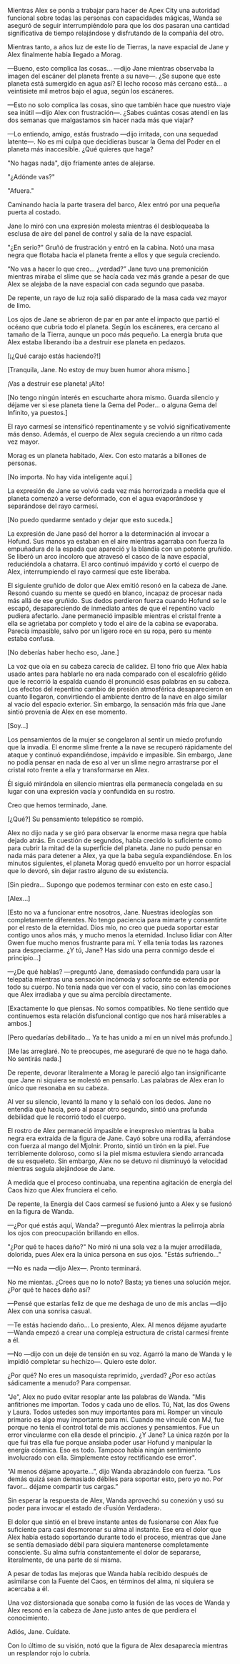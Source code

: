 
Mientras Alex se ponía a trabajar para hacer de Apex City una autoridad funcional sobre todas las personas con capacidades mágicas, Wanda se aseguró de seguir interrumpiéndolo para que los dos pasaran una cantidad significativa de tiempo relajándose y disfrutando de la compañía del otro.

Mientras tanto, a años luz de este lío de Tierras, la nave espacial de Jane y Alex finalmente había llegado a Morag.

—Bueno, esto complica las cosas... —dijo Jane mientras observaba la imagen del escáner del planeta frente a su nave—. ¿Se supone que este planeta está sumergido en agua así? El lecho rocoso más cercano está... a veintisiete mil metros bajo el agua, según los escáneres.

—Esto no solo complica las cosas, sino que también hace que nuestro viaje sea inútil —dijo Alex con frustración—. ¿Sabes cuántas cosas atendí en las dos semanas que malgastamos sin hacer nada más que viajar?

—Lo entiendo, amigo, estás frustrado —dijo irritada, con una sequedad latente—. No es mi culpa que decidieras buscar la Gema del Poder en el planeta más inaccesible. ¿Qué quieres que haga?

"No hagas nada", dijo fríamente antes de alejarse.

"¿Adónde vas?"

"Afuera."

Caminando hacia la parte trasera del barco, Alex entró por una pequeña puerta al costado.

Jane lo miró con una expresión molesta mientras él desbloqueaba la esclusa de aire del panel de control y salía de la nave espacial.

"¿En serio?" Gruñó de frustración y entró en la cabina. Notó una masa negra que flotaba hacia el planeta frente a ellos y que seguía creciendo.

“No vas a hacer lo que creo… ¿verdad?” Jane tuvo una premonición mientras miraba el slime que se hacía cada vez más grande a pesar de que Alex se alejaba de la nave espacial con cada segundo que pasaba.

De repente, un rayo de luz roja salió disparado de la masa cada vez mayor de limo.

Los ojos de Jane se abrieron de par en par ante el impacto que partió el océano que cubría todo el planeta. Según los escáneres, era cercano al tamaño de la Tierra, aunque un poco más pequeño. La energía bruta que Alex estaba liberando iba a destruir ese planeta en pedazos.

[¡¿Qué carajo estás haciendo?!]

[Tranquila, Jane. No estoy de muy buen humor ahora mismo.]

¡Vas a destruir ese planeta! ¡Alto!

[No tengo ningún interés en escucharte ahora mismo. Guarda silencio y déjame ver si ese planeta tiene la Gema del Poder... o alguna Gema del Infinito, ya puestos.]

El rayo carmesí se intensificó repentinamente y se volvió significativamente más denso. Además, el cuerpo de Alex seguía creciendo a un ritmo cada vez mayor.

Morag es un planeta habitado, Alex. Con esto matarás a billones de personas.

[No importa. No hay vida inteligente aquí.]

La expresión de Jane se volvió cada vez más horrorizada a medida que el planeta comenzó a verse deformado, con el agua evaporándose y separándose del rayo carmesí.

[No puedo quedarme sentado y dejar que esto suceda.]

La expresión de Jane pasó del horror a la determinación al invocar a Hofund. Sus manos ya estaban en el aire mientras agarraba con fuerza la empuñadura de la espada que apareció y la blandía con un potente gruñido. Se liberó un arco incoloro que atravesó el casco de la nave espacial, reduciéndola a chatarra. El arco continuó impávido y cortó el cuerpo de Alex, interrumpiendo el rayo carmesí que este liberaba.

El siguiente gruñido de dolor que Alex emitió resonó en la cabeza de Jane. Resonó cuando su mente se quedó en blanco, incapaz de procesar nada más allá de ese gruñido. Sus dedos perdieron fuerza cuando Hofund se le escapó, desapareciendo de inmediato antes de que el repentino vacío pudiera afectarlo. Jane permaneció impasible mientras el cristal frente a ella se agrietaba por completo y todo el aire de la cabina se evaporaba. Parecía impasible, salvo por un ligero roce en su ropa, pero su mente estaba confusa.

[No deberías haber hecho eso, Jane.]

La voz que oía en su cabeza carecía de calidez. El tono frío que Alex había usado antes para hablarle no era nada comparado con el escalofrío gélido que le recorrió la espalda cuando él pronunció esas palabras en su cabeza. Los efectos del repentino cambio de presión atmosférica desaparecieron en cuanto llegaron, convirtiendo el ambiente dentro de la nave en algo similar al vacío del espacio exterior. Sin embargo, la sensación más fría que Jane sintió provenía de Alex en ese momento.

[Soy…]

Los pensamientos de la mujer se congelaron al sentir un miedo profundo que la invadía. El enorme slime frente a la nave se recuperó rápidamente del ataque y continuó expandiéndose, impávido e impasible. Sin embargo, Jane no podía pensar en nada de eso al ver un slime negro arrastrarse por el cristal roto frente a ella y transformarse en Alex.

Él siguió mirándola en silencio mientras ella permanecía congelada en su lugar con una expresión vacía y confundida en su rostro.

Creo que hemos terminado, Jane.

[¿Qué?] Su pensamiento telepático se rompió.

Alex no dijo nada y se giró para observar la enorme masa negra que había dejado atrás. En cuestión de segundos, había crecido lo suficiente como para cubrir la mitad de la superficie del planeta. Jane no pudo pensar en nada más para detener a Alex, ya que la baba seguía expandiéndose. En los minutos siguientes, el planeta Morag quedó envuelto por un horror espacial que lo devoró, sin dejar rastro alguno de su existencia.

[Sin piedra… Supongo que podemos terminar con esto en este caso.]

[Alex…]

[Esto no va a funcionar entre nosotros, Jane. Nuestras ideologías son completamente diferentes. No tengo paciencia para mimarte y consentirte por el resto de la eternidad. Dios mío, no creo que pueda soportar estar contigo unos años más, y mucho menos la eternidad. Incluso lidiar con Alter Gwen fue mucho menos frustrante para mí. Y ella tenía todas las razones para despreciarme. ¿Y tú, Jane? Has sido una perra conmigo desde el principio…]

—¿De qué hablas? —preguntó Jane, demasiado confundida para usar la telepatía mientras una sensación incómoda y sofocante se extendía por todo su cuerpo. No tenía nada que ver con el vacío, sino con las emociones que Alex irradiaba y que su alma percibía directamente.

[Exactamente lo que piensas. No somos compatibles. No tiene sentido que continuemos esta relación disfuncional contigo que nos hará miserables a ambos.]

[Pero quedarías debilitado… Ya te has unido a mí en un nivel más profundo.]

[Me las arreglaré. No te preocupes, me aseguraré de que no te haga daño. No sentirás nada.]

De repente, devorar literalmente a Morag le pareció algo tan insignificante que Jane ni siquiera se molestó en pensarlo. Las palabras de Alex eran lo único que resonaba en su cabeza.

Al ver su silencio, levantó la mano y la señaló con los dedos. Jane no entendía qué hacía, pero al pasar otro segundo, sintió una profunda debilidad que le recorrió todo el cuerpo.

El rostro de Alex permaneció impasible e inexpresivo mientras la baba negra era extraída de la figura de Jane. Cayó sobre una rodilla, aferrándose con fuerza al mango del Mjolnir. Pronto, sintió un tirón en la piel. Fue terriblemente doloroso, como si la piel misma estuviera siendo arrancada de su esqueleto. Sin embargo, Alex no se detuvo ni disminuyó la velocidad mientras seguía alejándose de Jane.

A medida que el proceso continuaba, una repentina agitación de energía del Caos hizo que Alex frunciera el ceño.

De repente, la Energía del Caos carmesí se fusionó junto a Alex y se fusionó en la figura de Wanda.

—¿Por qué estás aquí, Wanda? —preguntó Alex mientras la pelirroja abría los ojos con preocupación brillando en ellos.

"¿Por qué te haces daño?" No miró ni una sola vez a la mujer arrodillada, dolorida, pues Alex era la única persona en sus ojos. "Estás sufriendo..."

—No es nada —dijo Alex—. Pronto terminará.

No me mientas. ¿Crees que no lo noto? Basta; ya tienes una solución mejor. ¿Por qué te haces daño así?

—Pensé que estarías feliz de que me deshaga de uno de mis anclas —dijo Alex con una sonrisa casual.

—Te estás haciendo daño... Lo presiento, Alex. Al menos déjame ayudarte —Wanda empezó a crear una compleja estructura de cristal carmesí frente a él.

—No —dijo con un deje de tensión en su voz. Agarró la mano de Wanda y le impidió completar su hechizo—. Quiero este dolor.

¿Por qué? No eres un masoquista reprimido, ¿verdad? ¿Por eso actúas sádicamente a menudo? Para compensar.

"Je", Alex no pudo evitar resoplar ante las palabras de Wanda. "Mis anfitriones me importan. Todos y cada uno de ellos. Tú, Nat, las dos Gwens y Laura. Todos ustedes son muy importantes para mí. Romper un vínculo primario es algo muy importante para mí. Cuando me vinculé con MJ, fue porque no tenía el control total de mis acciones y pensamientos. Fue un error vincularme con ella desde el principio. ¿Y Jane? La única razón por la que fui tras ella fue porque ansiaba poder usar Hofund y manipular la energía cósmica. Eso es todo. Tampoco había ningún sentimiento involucrado con ella. Simplemente estoy rectificando ese error".

“Al menos déjame apoyarte…”, dijo Wanda abrazándolo con fuerza. “Los demás quizá sean demasiado débiles para soportar esto, pero yo no. Por favor… déjame compartir tus cargas.”

Sin esperar la respuesta de Alex, Wanda aprovechó su conexión y usó su poder para invocar el estado de ‹Fusión Verdadera›.

El dolor que sintió en el breve instante antes de fusionarse con Alex fue suficiente para casi desmoronar su alma al instante. Ese era el dolor que Alex había estado soportando durante todo el proceso, mientras que Jane se sentía demasiado débil para siquiera mantenerse completamente consciente. Su alma sufría constantemente el dolor de separarse, literalmente, de una parte de sí misma.

A pesar de todas las mejoras que Wanda había recibido después de asimilarse con la Fuente del Caos, en términos del alma, ni siquiera se acercaba a él.

Una voz distorsionada que sonaba como la fusión de las voces de Wanda y Alex resonó en la cabeza de Jane justo antes de que perdiera el conocimiento.

Adiós, Jane. Cuídate.

Con lo último de su visión, notó que la figura de Alex desaparecía mientras un resplandor rojo lo cubría.